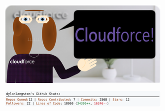 <!-- 
Version 2.0.159
Built Sun Dec 01 2024 05:06:01 GMT+0000 (Coordinated Universal Time)
-->

<h1 align="center">
  <a href="https://github.com/dylanlangston/dylanlangston/tree/master/src" title="Click to View Source">
    <picture width="100%" alt="Dylan">
      <source media="(prefers-color-scheme: dark)" srcset="dylan-dark.svg?version=2.0.159">
      <img src="dylan-light.svg?version=2.0.159" alt="Dylan">
    </picture>
  </a>
</h1>

<div align="center">
  <picture width="100%" alt="Profile Info and Stats">
    <source media="(prefers-color-scheme: dark)" srcset="stats-dark.svg?version=2.0.159">
    <img src="stats-light.svg?version=2.0.159" alt="Profile Info and Stats">
  </picture>
</div>
